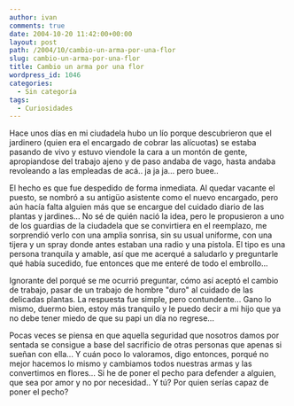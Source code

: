 ```yaml
---
author: ivan
comments: true
date: 2004-10-20 11:42:00+00:00
layout: post
path: /2004/10/cambio-un-arma-por-una-flor
slug: cambio-un-arma-por-una-flor
title: Cambio un arma por una flor
wordpress_id: 1046
categories:
  - Sin categoría
tags:
  - Curiosidades
---
```


Hace unos días en mi ciudadela hubo un lío porque descubrieron que el jardinero (quien era el encargado de cobrar las alícuotas) se estaba pasando de vivo y estuvo viendole la cara a un montón de gente, apropiandose del trabajo ajeno y de paso andaba de vago, hasta andaba revoleando a las empleadas de acá.. ja ja ja... pero buee..

El hecho es que fue despedido de forma inmediata. Al quedar vacante el puesto, se nombró a su antigüo asistente como el nuevo encargado, pero aún hacía falta alguien más que se encargue del cuidado diario de las plantas y jardines... No sé de quién nació la idea, pero le propusieron a uno de los guardias de la ciudadela que se convirtiera en el reemplazo, me sorprendió verlo con una amplia sonrisa, sin su usual uniforme, con una tijera y un spray donde antes estaban una radio y una pistola. El tipo es una persona tranquila y amable, así que me acerqué a saludarlo y preguntarle qué había sucedido, fue entonces que me enteré de todo el embrollo...

Ignorante del porqué se me ocurrió preguntar, cómo así aceptó el cambio de trabajo, pasar de un trabajo de hombre "duro" al cuidado de las delicadas plantas. La respuesta fue simple, pero contundente... Gano lo mismo, duermo bien, estoy más tranquilo y le puedo decir a mi hijo que ya no debe tener miedo de que su papi un día no regrese...

Pocas veces se piensa en que aquella seguridad que nosotros damos por sentada se consigue a base del sacrificio de otras personas que apenas si sueñan con ella... Y cuán poco lo valoramos, digo entonces, porqué no mejor hacemos lo mismo y cambiamos todos nuestras armas y las convertimos en flores... Si he de poner el pecho para defender a alguien, que sea por amor y no por necesidad.. Y tú? Por quien serías capaz de poner el pecho?
